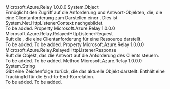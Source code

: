 <Type Name="RelayedHttpListenerContext" FullName="Microsoft.Azure.Relay.RelayedHttpListenerContext">
  <TypeSignature Language="C#" Value="public class RelayedHttpListenerContext" />
  <TypeSignature Language="ILAsm" Value=".class public auto ansi beforefieldinit RelayedHttpListenerContext extends System.Object" />
  <TypeSignature Language="DocId" Value="T:Microsoft.Azure.Relay.RelayedHttpListenerContext" />
  <TypeSignature Language="VB.NET" Value="Public Class RelayedHttpListenerContext" />
  <TypeSignature Language="F#" Value="type RelayedHttpListenerContext = class" />
  <AssemblyInfo>
    <AssemblyName>Microsoft.Azure.Relay</AssemblyName>
    <AssemblyVersion>1.0.0.0</AssemblyVersion>
  </AssemblyInfo>
  <Base>
    <BaseTypeName>System.Object</BaseTypeName>
  </Base>
  <Interfaces />
  <Docs>
    <summary>
            Ermöglicht den Zugriff auf die Anforderung und Antwort-Objekten, die, die eine Clientanforderung zum Darstellen einer <see cref="T:Microsoft.Azure.Relay.HybridConnectionListener" />.
            Dies ist System.Net.HttpListenerContext nachgebildet.
            </summary>
    <remarks>To be added.</remarks>
  </Docs>
  <Members>
    <Member MemberName="Request">
      <MemberSignature Language="C#" Value="public Microsoft.Azure.Relay.RelayedHttpListenerRequest Request { get; }" />
      <MemberSignature Language="ILAsm" Value=".property instance class Microsoft.Azure.Relay.RelayedHttpListenerRequest Request" />
      <MemberSignature Language="DocId" Value="P:Microsoft.Azure.Relay.RelayedHttpListenerContext.Request" />
      <MemberSignature Language="VB.NET" Value="Public ReadOnly Property Request As RelayedHttpListenerRequest" />
      <MemberSignature Language="F#" Value="member this.Request : Microsoft.Azure.Relay.RelayedHttpListenerRequest" Usage="Microsoft.Azure.Relay.RelayedHttpListenerContext.Request" />
      <MemberType>Property</MemberType>
      <AssemblyInfo>
        <AssemblyName>Microsoft.Azure.Relay</AssemblyName>
        <AssemblyVersion>1.0.0.0</AssemblyVersion>
      </AssemblyInfo>
      <ReturnValue>
        <ReturnType>Microsoft.Azure.Relay.RelayedHttpListenerRequest</ReturnType>
      </ReturnValue>
      <Docs>
        <summary>
            Ruft die <see cref="T:Microsoft.Azure.Relay.RelayedHttpListenerRequest" /> , die eine Clientanforderung für eine Ressource darstellt.
            </summary>
        <value>To be added.</value>
        <remarks>To be added.</remarks>
      </Docs>
    </Member>
    <Member MemberName="Response">
      <MemberSignature Language="C#" Value="public Microsoft.Azure.Relay.RelayedHttpListenerResponse Response { get; }" />
      <MemberSignature Language="ILAsm" Value=".property instance class Microsoft.Azure.Relay.RelayedHttpListenerResponse Response" />
      <MemberSignature Language="DocId" Value="P:Microsoft.Azure.Relay.RelayedHttpListenerContext.Response" />
      <MemberSignature Language="VB.NET" Value="Public ReadOnly Property Response As RelayedHttpListenerResponse" />
      <MemberSignature Language="F#" Value="member this.Response : Microsoft.Azure.Relay.RelayedHttpListenerResponse" Usage="Microsoft.Azure.Relay.RelayedHttpListenerContext.Response" />
      <MemberType>Property</MemberType>
      <AssemblyInfo>
        <AssemblyName>Microsoft.Azure.Relay</AssemblyName>
        <AssemblyVersion>1.0.0.0</AssemblyVersion>
      </AssemblyInfo>
      <ReturnValue>
        <ReturnType>Microsoft.Azure.Relay.RelayedHttpListenerResponse</ReturnType>
      </ReturnValue>
      <Docs>
        <summary>
            Ruft die <see cref="T:Microsoft.Azure.Relay.RelayedHttpListenerResponse" /> Objekt, das die Antwort auf die Anforderung des Clients steuern.
            </summary>
        <value>To be added.</value>
        <remarks>To be added.</remarks>
      </Docs>
    </Member>
    <Member MemberName="ToString">
      <MemberSignature Language="C#" Value="public override string ToString ();" />
      <MemberSignature Language="ILAsm" Value=".method public hidebysig virtual instance string ToString() cil managed" />
      <MemberSignature Language="DocId" Value="M:Microsoft.Azure.Relay.RelayedHttpListenerContext.ToString" />
      <MemberSignature Language="VB.NET" Value="Public Overrides Function ToString () As String" />
      <MemberSignature Language="F#" Value="override this.ToString : unit -&gt; string" Usage="relayedHttpListenerContext.ToString " />
      <MemberType>Method</MemberType>
      <AssemblyInfo>
        <AssemblyName>Microsoft.Azure.Relay</AssemblyName>
        <AssemblyVersion>1.0.0.0</AssemblyVersion>
      </AssemblyInfo>
      <ReturnValue>
        <ReturnType>System.String</ReturnType>
      </ReturnValue>
      <Parameters />
      <Docs>
        <summary>
            Gibt eine Zeichenfolge zurück, die das aktuelle Objekt darstellt.  Enthält eine TrackingId für die End-to-End-Korrelation.
            </summary>
        <returns>To be added.</returns>
        <remarks>To be added.</remarks>
      </Docs>
    </Member>
  </Members>
</Type>